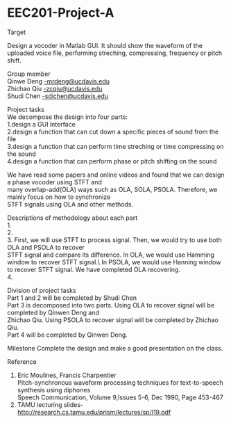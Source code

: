 # EEC201-Project-A

Target

Design a vocoder in Matlab GUI. It should show the waveform of the uploaded voice file, 
performing streching, compressing, frequency or pitch shift. 

Group member\
Qinwe Deng   -mrdeng@ucdavis.edu\
Zhichao Qiu  -zcqiu@ucdavis.edu\
Shudi Chen   -sdichen@ucdavis.edu

Project tasks\
We decompose the design into four parts:\
  1.design a GUI interface\
  2.design a function that can cut down a specific pieces of sound from the file\
  3.design a function that can perform time streching or time compressing on the sound\
  4.design a function that can perform phase or pitch shifting on the sound
 
 We have read some papers and online videos and found that we can design a phase vocoder using STFT and\
 many overlap-add(OLA) ways such as OLA, SOLA, PSOLA. Therefore, we mainly focus on how to synchronize \
 STFT signals using OLA and other methods.
 
 Descriptions of methodology about each part\
  1.\
  2.\
  3. First, we will use STFT to process signal. Then, we would try to use both OLA and PSOLA to recover\
     STFT signal and compare its difference. In OLA, we would use Hamming window to recover STFT signal.\ 
     In PSOLA, we would use Hanning window to recover STFT signal. We have completed OLA recovering.\
  4.
  
 Division of project tasks\
  Part 1 and 2 will be completed by Shudi Chen\
  Part 3 is decomposed into two parts. Using OLA to recover signal will be completed by Qinwen Deng and\
  Zhichao Qiu. Using PSOLA to recover signal will be completed by Zhichao Qiu.\
  Part 4 will be completed by Qinwen Deng.
  
  Milestone
  Complete the design and make a good presentation on the class.
 
 Reference
 1. Eric Moulines, Francis Charpentier\
    Pitch-synchronous waveform processing techniques for text-to-speech synthesis using diphones\
    Speech Communication, Volume 9,Issues 5-6, Dec 1990, Page 453-467
 2. TAMU lecturing slides-http://research.cs.tamu.edu/prism/lectures/sp/l19.pdf
 

